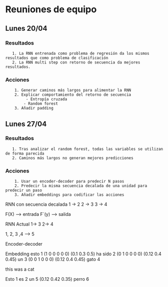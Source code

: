 # Reuniones de equipo
## Lunes 20/04
### Resultados
       1. La RNN entrenada como problema de regresión da los mismos resultados que como problema de clasificación
       2. La RNN multi step con retorno de secuencia da mejores resultados.
### Acciones
        1. Generar caminos más largos para alimentar la RNN
        2. Explicar comportamiento del retorno de secuencia
             - Entropía cruzada
            - Random forest 
        3. Añadir padding
   

## Lunes 27/04
### Resultados
       1. Tras analizar el random forest, todas las variables se utilizan de forma parecida
       2. Caminos más largos no generan mejores predicciones
### Acciones
        1. Usar un encoder-decoder para predecir N pasos
        2. Predecir la misma secuencia decalada de una unidad para predecir un paso
        3. Añadir embeddings para codificar las acciones


RNN con secuencia decalada
1 -> 2
2 -> 3
3 -> 4

F(X) --> entrada
F´(y) --> salida

RNN Actual
1-> 3
2-> 4

1, 2, 3 ,4 --> 5

Encoder-decoder



Embedding
esto 1 (1 0 0 0 0 0)  (0.1 0.3 0.5)
ha
sido 2 (0 1 0 0 0 0) (0.12 0.4 0.45)
un 3 (0 0 1 0 0 0) (0.12 0.4 0.45)
gato 4  

this 
was
a 
cat

Esto 1
es 2
un 5 (0.12 0.42 0.35)
perro 6

